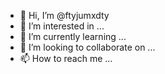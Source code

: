 - 👋 Hi, I’m @ftyjumxdty
- 👀 I’m interested in ...
- 🌱 I’m currently learning ...
- 💞️ I’m looking to collaborate on ...
- 📫 How to reach me ...

<!---
ftyjumxdty/ftyjumxdty is a ✨ special ✨ repository because its `README.md` (this file) appears on your GitHub profile.
You can click the Preview link to take a look at your changes.
--->
